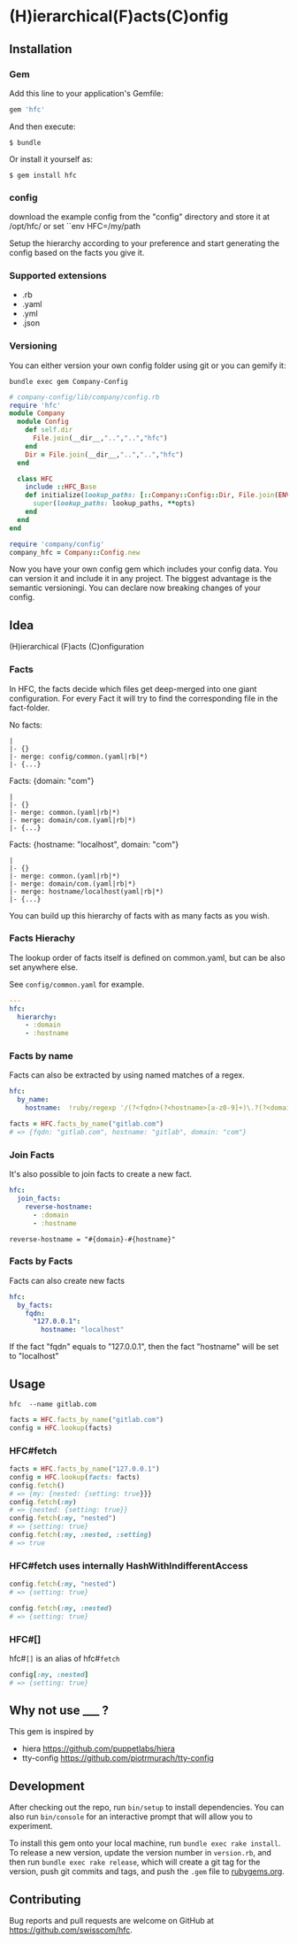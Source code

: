 # (H)ierarchical(F)acts(C)onfig

## Installation


### Gem
Add this line to your application's Gemfile:

```ruby
gem 'hfc'
```

And then execute:

    $ bundle

Or install it yourself as:

    $ gem install hfc


### config

download the example config from the "config" directory and store it at /opt/hfc/ or set ``env HFC=/my/path

Setup the hierarchy according to your preference and start generating the config based on the facts you give it.

### Supported extensions

 - .rb
 - .yaml
 - .yml
 - .json

### Versioning

You can either version your own config folder using git or you can gemify it:

```
bundle exec gem Company-Config
```

```ruby
# company-config/lib/company/config.rb 
require 'hfc'
module Company
  module Config
    def self.dir
      File.join(__dir__,"..","..","hfc")
    end
    Dir = File.join(__dir__,"..","..","hfc")
  end

  class HFC
    include ::HFC_Base
    def initialize(lookup_paths: [::Company::Config::Dir, File.join(ENV['HOME'].to_s, '.config', 'hfc')], **opts)
      super(lookup_paths: lookup_paths, **opts)
    end
  end
end
```
 
```ruby
require 'company/config' 
company_hfc = Company::Config.new
```

Now you have your own config gem which includes your config data. You can version it and include it in any project.
The biggest advantage is the semantic versioningi. You can declare now breaking changes of your config.

## Idea

(H)ierarchical (F)acts (C)onfiguration

### Facts

In HFC, the facts decide which files get deep-merged into one giant configuration. For every Fact it will try to find the corresponding file in the fact-folder.

No facts: 
```
|
|- {}
|- merge: config/common.(yaml|rb|*)
|- {...}
```

Facts: {domain: "com"}
```
|
|- {}
|- merge: common.(yaml|rb|*)
|- merge: domain/com.(yaml|rb|*) 
|- {...}
```

Facts: {hostname: "localhost", domain: "com"}
```
|
|- {}
|- merge: common.(yaml|rb|*)
|- merge: domain/com.(yaml|rb|*)
|- merge: hostname/localhost(yaml|rb|*) 
|- {...}
```

You can build up this hierarchy of facts with as many facts as you wish.

### Facts Hierachy

The lookup order of facts itself is defined on common.yaml, but can be also set anywhere else.

See `config/common.yaml` for example.

```yaml
---
hfc:
  hierarchy:
    - :domain
    - :hostname
```

### Facts by name

Facts can also be extracted by using named matches of a regex.

```yaml
hfc:
  by_name:
    hostname:  !ruby/regexp '/(?<fqdn>(?<hostname>[a-z0-9]+)\.?(?<domain>.*))/i'
```

```ruby
facts = HFC.facts_by_name("gitlab.com")
# => {fqdn: "gitlab.com", hostname: "gitlab", domain: "com"}
```

### Join Facts

It's also possible to join facts to create a new fact.

```yaml
hfc:
  join_facts:
    reverse-hostname:
      - :domain
      - :hostname
```

```
reverse-hostname = "#{domain}-#{hostname}"
```

### Facts by Facts

Facts can also create new facts

```yaml
hfc:
  by_facts:
    fqdn:
      "127.0.0.1":
        hostname: "localhost"
```

If the fact "fqdn" equals to "127.0.0.1", then the fact "hostname" will be set to "localhost"

## Usage

```
hfc  --name gitlab.com
```

```ruby
facts = HFC.facts_by_name("gitlab.com")
config = HFC.lookup(facts)
```

### HFC#fetch

```ruby
facts = HFC.facts_by_name("127.0.0.1")
config = HFC.lookup(facts: facts)
config.fetch()
# => {my: {nested: {setting: true}}}
config.fetch(:my)
# => {nested: {setting: true}}
config.fetch(:my, "nested")
# => {setting: true}
config.fetch(:my, :nested, :setting)
# => true
```
### HFC#fetch uses internally HashWithIndifferentAccess

```ruby
config.fetch(:my, "nested")
# => {setting: true}
```
```ruby
config.fetch(:my, :nested)
# => {setting: true}
```

### HFC#[]

hfc#`[]` is an alias of hfc#`fetch`

```ruby
config[:my, :nested]
# => {setting: true}
```


## Why not use ___ ?

This gem is inspired by
 - hiera https://github.com/puppetlabs/hiera
 - tty-config https://github.com/piotrmurach/tty-config

## Development

After checking out the repo, run `bin/setup` to install dependencies. You can also run `bin/console` for an interactive prompt that will allow you to experiment.

To install this gem onto your local machine, run `bundle exec rake install`. To release a new version, update the version number in `version.rb`, and then run `bundle exec rake release`, which will create a git tag for the version, push git commits and tags, and push the `.gem` file to [rubygems.org](https://rubygems.org).

## Contributing

Bug reports and pull requests are welcome on GitHub at https://github.com/swisscom/hfc.
